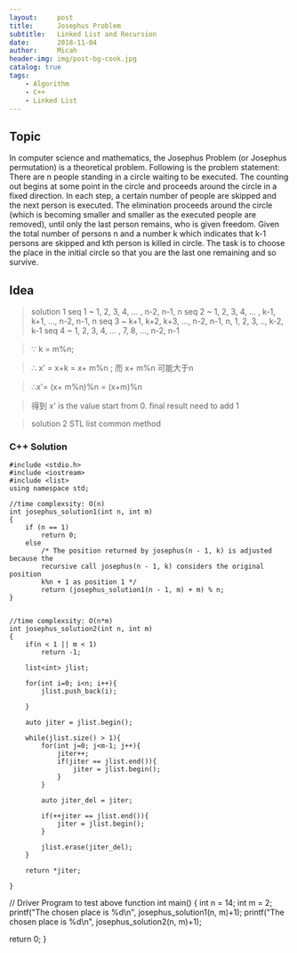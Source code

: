 ```yaml
---
layout:     post
title:      Josephus Problem
subtitle:   Linked List and Recursion 
date:       2018-11-04
author:     Micah
header-img: img/post-bg-cook.jpg
catalog: true
tags:
    - Algorithm
    - C++
    - Linked List
---
```


## Topic

In computer science and mathematics, the Josephus Problem (or Josephus permutation) 
is a theoretical problem. Following is the problem statement:
There are n people standing in a circle waiting to be executed. The counting out begins 
at some point in the circle and proceeds around the circle in a fixed direction. In each 
step, a certain number of people are skipped and the next person is executed. The elimination 
proceeds around the circle (which is becoming smaller and smaller as the executed people 
are removed), until only the last person remains, who is given freedom. 
Given the total number of persons n and a number k which indicates that k-1 persons are 
skipped and kth person is killed in circle. The task is to choose the place in the initial 
circle so that you are the last one remaining and so survive.

## Idea

>solution 1
>seq 1 ~ 1, 2, 3, 4, ... , n-2, n-1, n
>seq 2 ~ 1, 2, 3, 4, ... , k-1, k+1, ..., n-2, n-1, n
>seq 3 ~ k+1, k+2, k+3, ..., n-2, n-1, n, 1, 2, 3, .., k-2, k-1
>seq 4 ~ 1, 2, 3, 4, ... , 7, 8, ..., n-2, n-1

> ∵ k = m%n; 　　

> ∴ x' = x+k = x+ m%n ; 而 x+ m%n 可能大于n

> ∴x'= (x+ m%n)%n = (x+m)%n 　　

> 得到 x' is the value start from 0. final result need to add 1

>solution 2
>STL list common method

### C++ Solution

    #include <stdio.h> 
    #include <iostream>
    #include <list>
    using namespace std;

    //time complexsity: O(n)
    int josephus_solution1(int n, int m) 
    { 
        if (n == 1) 
            return 0; 
        else
            /* The position returned by josephus(n - 1, k) is adjusted because the 
            recursive call josephus(n - 1, k) considers the original position  
            k%n + 1 as position 1 */
            return (josephus_solution1(n - 1, m) + m) % n; 
    }


    //time complexsity: O(n*m)
    int josephus_solution2(int n, int m)
    {
        if(n < 1 || m < 1)
            return -1;

        list<int> jlist;

        for(int i=0; i<n; i++){
            jlist.push_back(i);

        }

        auto jiter = jlist.begin();

        while(jlist.size() > 1){
            for(int j=0; j<m-1; j++){
                jiter++;
                if(jiter == jlist.end()){
                    jiter = jlist.begin();
                }
            }

            auto jiter_del = jiter;

            if(++jiter == jlist.end()){
                jiter = jlist.begin();
            }

            jlist.erase(jiter_del);
        }

        return *jiter;

    }


// Driver Program to test above function 
int main() 
{ 
  int n = 14; 
  int m = 2; 
  printf("The chosen place is %d\n", josephus_solution1(n, m)+1);
  printf("The chosen place is %d\n", josephus_solution2(n, m)+1); 

  return 0; 
} 

